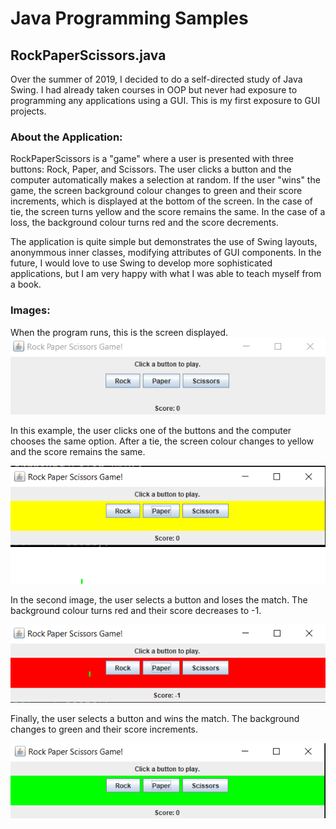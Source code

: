 # Java Programming Samples
## RockPaperScissors.java
Over the summer of 2019, I decided to do a self-directed study of Java Swing. I had already taken courses in OOP but never had exposure to programming any applications using a GUI. This is my first exposure to GUI projects.
### About the Application:
RockPaperScissors is a "game" where a user is presented with three buttons: Rock, Paper, and Scissors. The user clicks a button and the computer automatically makes a selection at random. If the user "wins" the game, the screen background colour changes to green and their score increments, which is displayed at the bottom of the screen. In the case of tie, the screen turns yellow and the score remains the same. In the case of a loss, the background colour turns red and the score decrements.

The application is quite simple but demonstrates the use of Swing layouts, anonymmous inner classes, modifying attributes of GUI components. In the future, I would love to use Swing to develop more sophisticated applications, but I am very happy with what I was able to teach myself from a book.

### Images:
When the program runs, this is the screen displayed.
![Starting Screen](https://github.com/alexsproul/projects/blob/master/javasamples/images/RockPaperScissorsStart.PNG)

In this example, the user clicks one of the buttons and the computer chooses the same option. After a tie, the screen colour changes to yellow and the score remains the same.

![Tie Screen](https://github.com/alexsproul/projects/blob/master/javasamples/images/RockPaperScissorsTie.PNG)

In the second image, the user selects a button and loses the match. The background colour turns red and their score decreases to -1.

![Loss Image](https://github.com/alexsproul/projects/blob/master/javasamples/images/RockPaperScissorsLoss.PNG)

Finally, the user selects a button and wins the match. The background changes to green and their score increments.

![Win Image](https://github.com/alexsproul/projects/blob/master/javasamples/images/RockPaperScissorsWin.PNG)
